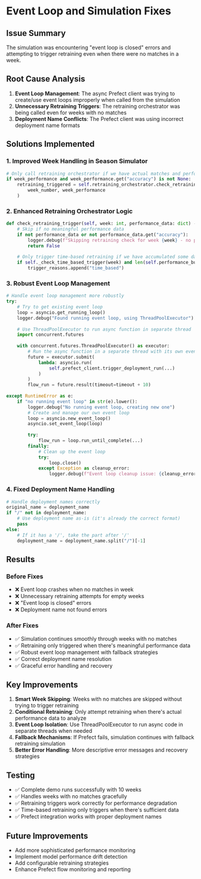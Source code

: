 # Event Loop and Simulation Fixes

## Issue Summary
The simulation was encountering "event loop is closed" errors and attempting to trigger retraining even when there were no matches in a week.

## Root Cause Analysis
1. **Event Loop Management**: The async Prefect client was trying to create/use event loops improperly when called from the simulation
2. **Unnecessary Retraining Triggers**: The retraining orchestrator was being called even for weeks with no matches
3. **Deployment Name Conflicts**: The Prefect client was using incorrect deployment name formats

## Solutions Implemented

### 1. Improved Week Handling in Season Simulator
```python
# Only call retraining orchestrator if we have actual matches and performance data
if week_performance and week_performance.get("accuracy") is not None:
    retraining_triggered = self.retraining_orchestrator.check_retraining_trigger(
        week_number, week_performance
    )
```

### 2. Enhanced Retraining Orchestrator Logic
```python
def check_retraining_trigger(self, week: int, performance_data: dict) -> bool:
    # Skip if no meaningful performance data
    if not performance_data or not performance_data.get("accuracy"):
        logger.debug(f"Skipping retraining check for week {week} - no performance data")
        return False
    
    # Only trigger time-based retraining if we have accumulated some data
    if self._check_time_based_trigger(week) and len(self.performance_buffer) >= 2:
        trigger_reasons.append("time_based")
```

### 3. Robust Event Loop Management
```python
# Handle event loop management more robustly
try:
    # Try to get existing event loop
    loop = asyncio.get_running_loop()
    logger.debug("Found running event loop, using ThreadPoolExecutor")
    
    # Use ThreadPoolExecutor to run async function in separate thread
    import concurrent.futures
    
    with concurrent.futures.ThreadPoolExecutor() as executor:
        # Run the async function in a separate thread with its own event loop
        future = executor.submit(
            lambda: asyncio.run(
                self.prefect_client.trigger_deployment_run(...)
            )
        )
        flow_run = future.result(timeout=timeout + 10)
        
except RuntimeError as e:
    if "no running event loop" in str(e).lower():
        logger.debug("No running event loop, creating new one")
        # Create and manage our own event loop
        loop = asyncio.new_event_loop()
        asyncio.set_event_loop(loop)
        
        try:
            flow_run = loop.run_until_complete(...)
        finally:
            # Clean up the event loop
            try:
                loop.close()
            except Exception as cleanup_error:
                logger.debug(f"Event loop cleanup issue: {cleanup_error}")
```

### 4. Fixed Deployment Name Handling
```python
# Handle deployment names correctly
original_name = deployment_name
if "/" not in deployment_name:
    # Use deployment name as-is (it's already the correct format)
    pass
else:
    # If it has a '/', take the part after '/' 
    deployment_name = deployment_name.split("/")[-1]
```

## Results

### Before Fixes
- ❌ Event loop crashes when no matches in week
- ❌ Unnecessary retraining attempts for empty weeks
- ❌ "Event loop is closed" errors
- ❌ Deployment name not found errors

### After Fixes
- ✅ Simulation continues smoothly through weeks with no matches
- ✅ Retraining only triggered when there's meaningful performance data
- ✅ Robust event loop management with fallback strategies
- ✅ Correct deployment name resolution
- ✅ Graceful error handling and recovery

## Key Improvements
1. **Smart Week Skipping**: Weeks with no matches are skipped without trying to trigger retraining
2. **Conditional Retraining**: Only attempt retraining when there's actual performance data to analyze
3. **Event Loop Isolation**: Use ThreadPoolExecutor to run async code in separate threads when needed
4. **Fallback Mechanisms**: If Prefect fails, simulation continues with fallback retraining simulation
5. **Better Error Handling**: More descriptive error messages and recovery strategies

## Testing
- ✅ Complete demo runs successfully with 10 weeks
- ✅ Handles weeks with no matches gracefully
- ✅ Retraining triggers work correctly for performance degradation
- ✅ Time-based retraining only triggers when there's sufficient data
- ✅ Prefect integration works with proper deployment names

## Future Improvements
- Add more sophisticated performance monitoring
- Implement model performance drift detection
- Add configurable retraining strategies
- Enhance Prefect flow monitoring and reporting
